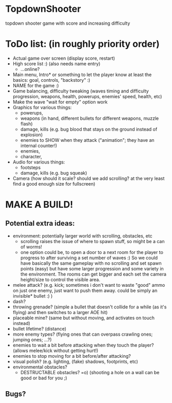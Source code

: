 # TopdownShooter
 topdown shooter game with score and increasing difficulty


# ToDo list: (in roughly priority order)
- Actual game over screen (display score, restart)
- High score list :) (also needs name entry)
  -   ...online?
- Main menu, Intro* or something to let the player know at least the basics: goal, controls, "backstory" :)
- NAME for the game :)
- Game balancing, difficulty tweaking (waves timing and difficulty progression, weapons, health, powerups, enemies' speed, health, etc)
- Make the wave "wait for empty" option work
- Graphics for various things:
  -  powerups,
  -  weapons (in hand, different bullets for different weapons, muzzle flash)
  -  damage, kills (e.g. bug blood that stays on the ground instead of explosion) 
  -  enemies to SHOW when they attack ("animation"; they have an internal counter!)
  -  enemies,
  -  character,
- Audio for various things:
  -  footsteps
  -  damage, kills (e.g. bug squeak)
- Camera (how should it scale? should we add scrolling? at the very least find a good enough size for fullscreen)

# MAKE A BUILD!

## Potential extra ideas:
- environment: potentially larger world with scrolling, obstacles, etc
  -   scrolling raises the issue of where to spawn stuff, so might be a can of worms!
  -   one option could be, to open a door to a next room for the player to progress to after surviving a set number of waves :) So we could have basically the same gameplay with no scrolling and set spawn points (easy) but have some larger progression and some variety in the environment. The rooms can get bigger and each set the camera height/size to control the visible area.
- melee attack? (e.g. kick; sometimes i don't want to waste "good" ammo on just one enemy, just want to push them away. could be simply an invisible* bullet :) )
- dash?
- throwing grenade? (simple a bullet that doesn't collide for a while (as it's flying) and then switches to a larger AOE hit)
- placeable mine? (same but without moving, and activates on touch instead)
- bullet lifetime? (distance)
- more enemy types? (flying ones that can overpass crawling ones; jumping ones; ...?)
- enemies to wait a bit before attacking when they touch the player? (allows melee/kick without getting hurt!)
- enemies to stop moving for a bit before/after attacking?
- visual polish? (e.g. lighting, (fake) shadows, footprints, etc)
- environmental obstacles?
  - DESTRUCTABLE obstacles? =o) (shooting a hole on a wall can be good or bad for you ;)

## Bugs?
